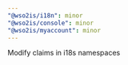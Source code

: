 ```yaml
---
"@wso2is/i18n": minor
"@wso2is/console": minor
"@wso2is/myaccount": minor
---
```


Modify claims in i18s namespaces
